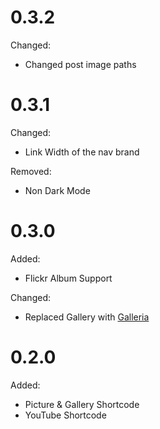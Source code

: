 # 0.3.2

Changed:
* Changed post image paths

# 0.3.1

Changed:
* Link Width of the nav brand

Removed:
* Non Dark Mode

# 0.3.0

Added:
* Flickr Album Support

Changed:
* Replaced Gallery with [Galleria](https://galleriajs.github.io)

# 0.2.0

Added:
* Picture & Gallery Shortcode
* YouTube Shortcode